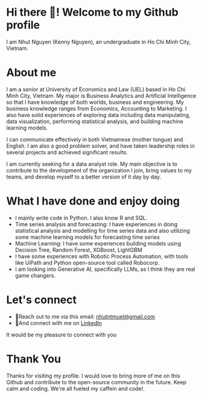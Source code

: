 # Hi there 👋! Welcome to my Github profile

I am Nhut Nguyen (Kenny Nguyen), an undergraduate in Ho Chi Minh City, Vietnam.

# About me
I am a senior at University of Economics and Law (UEL) based in Ho Chi Minh City, Vietnam. My major is Business Analytics and Artificial Intelligence so that I have knowledge of both worlds, business and engineering. My business knowledge ranges from Economics, Accounting to Marketing. I also have solid experiences of exploring data including data manipulating, data visualization, performing statistical analysis, and building machine learning models.

I can communicate effectively in both Vietnamese (mother tongue) and English. I am also a good problem solver, and have taken leadership roles in several projects and achieved significant results.

I am currently seeking for a data analyst role. My main objective is to contribute to the development of the organization I join, bring values to my teams, and develop myself to a better version of it day by day.

# What I have done and enjoy doing 
- I mainly write code in Python. I also know R and SQL. 
- Time series analysis and forecasting: I have experiences in doing statistical analysis and modelling for time series data and also utilizing some machine learning models for forecasting time series
- Machine Learning: I have some experiences building models using Decision Tree, Random Forest, XGBoost, LightGBM
- I have some experiences with Robotic Process Automation, with tools like UiPath and Python open-source tool called Robocorp.
- I am looking into Generative AI, specifically LLMs, as I think they are real game changers. 

# Let's connect
- 📮Reach out to me via this email: nhutntmuel@gmail.com
- 🤝And connect with me on [LinkedIn](https://www.linkedin.com/in/nhutnguyen-tran-minh/)

It would be my pleasure to connect with you

# Thank You
Thanks for visiting my profile. I would love to bring more of me on this Github and contribute to the open-source community in the future. 
Keep calm and coding. We're all fueled my caffein and code!. 

